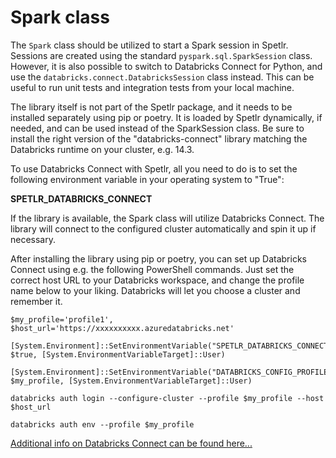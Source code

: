 
# Spark class

The `Spark` class should be utilized to start a Spark session in Spetlr.
Sessions are created using the standard `pyspark.sql.SparkSession` class.
However, it is also possible to switch to Databricks Connect for Python,
and use the `databricks.connect.DatabricksSession` class instead. This can
be useful to run unit tests and integration tests from your local machine.

The library itself is not part of the Spetlr package, and it needs to be
installed separately using pip or poetry. It is loaded by Spetlr
dynamically, if needed, and can be used instead of the SparkSession class.
Be sure to install the right version of the "databricks-connect" library
matching the Databricks runtime on your cluster, e.g. 14.3.

To use Databricks Connect with Spetlr, all you need to do is to set
the following environment variable in your operating system to "True": 

**SPETLR_DATABRICKS_CONNECT**

If the library is available, the Spark class will utilize
Databricks Connect. The library will connect to the configured cluster
automatically and spin it up if necessary.

After installing the library using pip or poetry, you can set up
Databricks Connect using e.g. the following PowerShell commands.
Just set the correct host URL to your Databricks workspace, and change
the profile name below to your liking. Databricks will let you choose
a cluster and remember it. 

``` 
$my_profile='profile1',
$host_url='https://xxxxxxxxxx.azuredatabricks.net'

[System.Environment]::SetEnvironmentVariable("SPETLR_DATABRICKS_CONNECT", $true, [System.EnvironmentVariableTarget]::User)

[System.Environment]::SetEnvironmentVariable("DATABRICKS_CONFIG_PROFILE", $my_profile, [System.EnvironmentVariableTarget]::User)

databricks auth login --configure-cluster --profile $my_profile --host $host_url

databricks auth env --profile $my_profile
``` 

[Additional info on Databricks Connect can be found here...](https://docs.databricks.com/en/dev-tools/databricks-connect/python/index.html)

